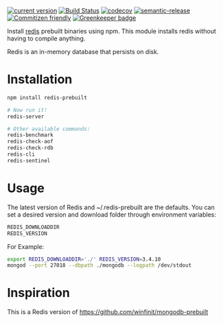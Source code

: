 [![current version](https://img.shields.io/npm/v/redis-prebuilt.svg)](https://www.npmjs.com/package/redis-prebuilt)
[![Build Status](https://travis-ci.org/saiichihashimoto/redis-prebuilt.svg?branch=master)](https://travis-ci.org/saiichihashimoto/redis-prebuilt)
[![codecov](https://codecov.io/gh/saiichihashimoto/redis-prebuilt/branch/master/graph/badge.svg)](https://codecov.io/gh/saiichihashimoto/redis-prebuilt)
[![semantic-release](https://img.shields.io/badge/%20%20%F0%9F%93%A6%F0%9F%9A%80-semantic--release-e10079.svg)](https://github.com/semantic-release/semantic-release)
[![Commitizen friendly](https://img.shields.io/badge/commitizen-friendly-brightgreen.svg)](http://commitizen.github.io/cz-cli/)
[![Greenkeeper badge](https://badges.greenkeeper.io/saiichihashimoto/redis-prebuilt.svg)](https://greenkeeper.io/)

Install [redis](https://github.com/antirez/redis/) prebuilt binaries using npm. This module installs redis without having to compile anything.

Redis is an in-memory database that persists on disk.

# Installation

```bash
npm install redis-prebuilt

# Now run it!
redis-server

# Other available commands:
redis-benchmark
redis-check-aof
redis-check-rdb
redis-cli
redis-sentinel
```

# Usage

The latest version of Redis and ~/.redis-prebuilt are the defaults. You can set a desired version and download folder through environment variables:

```bash
REDIS_DOWNLOADDIR
REDIS_VERSION
```

For Example:

```bash
export REDIS_DOWNLOADDIR='./' REDIS_VERSION=3.4.10
mongod --port 27018 --dbpath ./mongodb --logpath /dev/stdout
```

# Inspiration

This is a Redis version of https://github.com/winfinit/mongodb-prebuilt

